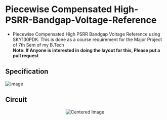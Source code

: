# Piecewise Compensated High-PSRR-Bandgap-Voltage-Reference

- Piecewise Compensated High PSRR Bandgap Voltage Reference using SKY130PDK. This is done as a course requirement for the Major Project of 7th Sem of my B.Tech<br>
**Note: If Anyone is interested in doing the layout for this, Please put a pull request**

## Specification
![image](https://github.com/user-attachments/assets/3ea9b6ca-d225-4fae-97d9-1d1f3eaea908)

## Circuit
<p align="center">
  <img src="https://github.com/user-attachments/assets/ac01749c-df3c-40ae-bb4a-bb446873f781" alt="Centered Image">
</p>
